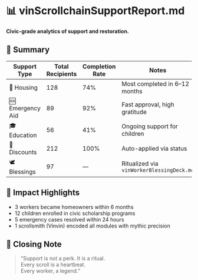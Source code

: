 # 📊 vinScrollchainSupportReport.md  
**Civic-grade analytics of support and restoration.**

## 🧾 Summary

| Support Type     | Total Recipients | Completion Rate | Notes                          |
|------------------|------------------|------------------|--------------------------------|
| 🏡 Housing        | 128              | 74%              | Most completed in 6–12 months |
| 🆘 Emergency Aid  | 89               | 92%              | Fast approval, high gratitude |
| 🎓 Education      | 56               | 41%              | Ongoing support for children  |
| 🎁 Discounts      | 212              | 100%             | Auto-applied via status       |
| 🕊️ Blessings      | 97               | —                | Ritualized via `vinWorkerBlessingDeck.md`

## 📍 Impact Highlights

- 3 workers became homeowners within 6 months  
- 12 children enrolled in civic scholarship programs  
- 5 emergency cases resolved within 24 hours  
- 1 scrollsmith (Vinvin) encoded all modules with mythic precision

## 🧭 Closing Note

> “Support is not a perk. It is a ritual.  
> Every scroll is a heartbeat.  
> Every worker, a legend.”
